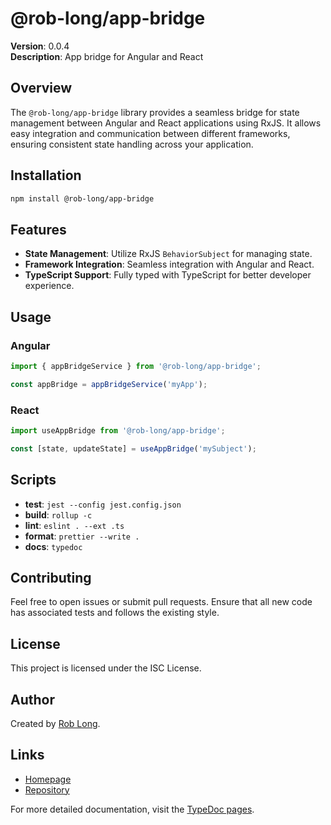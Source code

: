 # @rob-long/app-bridge

**Version**: 0.0.4  
**Description**: App bridge for Angular and React

## Overview

The `@rob-long/app-bridge` library provides a seamless bridge for state management between Angular and React applications using RxJS. It allows easy integration and communication between different frameworks, ensuring consistent state handling across your application.

## Installation

```bash
npm install @rob-long/app-bridge
```

## Features

- **State Management**: Utilize RxJS `BehaviorSubject` for managing state.
- **Framework Integration**: Seamless integration with Angular and React.
- **TypeScript Support**: Fully typed with TypeScript for better developer experience.

## Usage

### Angular

```typescript
import { appBridgeService } from '@rob-long/app-bridge';

const appBridge = appBridgeService('myApp');
```

### React

```typescript
import useAppBridge from '@rob-long/app-bridge';

const [state, updateState] = useAppBridge('mySubject');
```

## Scripts

- **test**: `jest --config jest.config.json`
- **build**: `rollup -c`
- **lint**: `eslint . --ext .ts`
- **format**: `prettier --write .`
- **docs**: `typedoc`

## Contributing

Feel free to open issues or submit pull requests. Ensure that all new code has associated tests and follows the existing style.

## License

This project is licensed under the ISC License.

## Author

Created by [Rob Long](mailto:roblong@gmail.com).

## Links

- [Homepage](https://rob-long.github.io/app-bridge/modules.html)
- [Repository](https://github.com/rob-long/app-bridge)

For more detailed documentation, visit the [TypeDoc pages](https://rob-long.github.io/app-bridge/modules.html).
